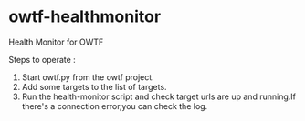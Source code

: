 # owtf-healthmonitor
Health Monitor for OWTF

Steps to operate :

1. Start owtf.py from the owtf project.
2.	Add some targets to the  list of targets.
3. Run the health-monitor script and  check target urls are up and running.If there's a connection error,you can check the log.
